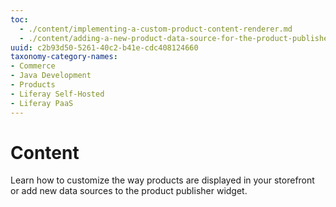 ```yaml
---
toc:
  - ./content/implementing-a-custom-product-content-renderer.md
  - ./content/adding-a-new-product-data-source-for-the-product-publisher-widget.md
uuid: c2b93d50-5261-40c2-b41e-cdc408124660
taxonomy-category-names:
- Commerce
- Java Development
- Products
- Liferay Self-Hosted
- Liferay PaaS
---
```

# Content

Learn how to customize the way products are displayed in your storefront or add new data sources to the product publisher widget.